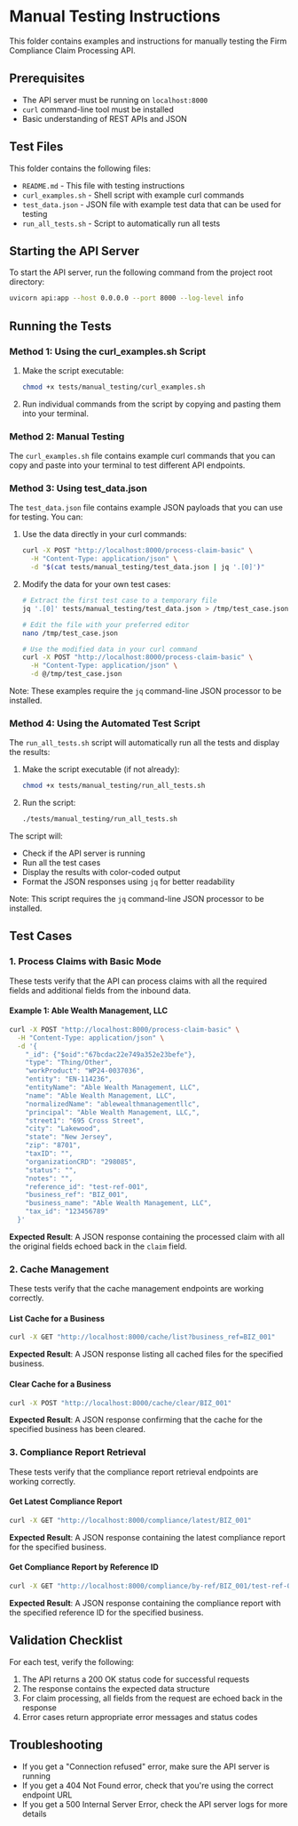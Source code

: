 # Manual Testing Instructions

This folder contains examples and instructions for manually testing the Firm Compliance Claim Processing API.

## Prerequisites

- The API server must be running on `localhost:8000`
- `curl` command-line tool must be installed
- Basic understanding of REST APIs and JSON

## Test Files

This folder contains the following files:

- `README.md` - This file with testing instructions
- `curl_examples.sh` - Shell script with example curl commands
- `test_data.json` - JSON file with example test data that can be used for testing
- `run_all_tests.sh` - Script to automatically run all tests

## Starting the API Server

To start the API server, run the following command from the project root directory:

```bash
uvicorn api:app --host 0.0.0.0 --port 8000 --log-level info
```

## Running the Tests

### Method 1: Using the curl_examples.sh Script

1. Make the script executable:
   ```bash
   chmod +x tests/manual_testing/curl_examples.sh
   ```

2. Run individual commands from the script by copying and pasting them into your terminal.

### Method 2: Manual Testing

The `curl_examples.sh` file contains example curl commands that you can copy and paste into your terminal to test different API endpoints.

### Method 3: Using test_data.json

The `test_data.json` file contains example JSON payloads that you can use for testing. You can:

1. Use the data directly in your curl commands:
   ```bash
   curl -X POST "http://localhost:8000/process-claim-basic" \
     -H "Content-Type: application/json" \
     -d "$(cat tests/manual_testing/test_data.json | jq '.[0]')"
   ```

2. Modify the data for your own test cases:
   ```bash
   # Extract the first test case to a temporary file
   jq '.[0]' tests/manual_testing/test_data.json > /tmp/test_case.json
   
   # Edit the file with your preferred editor
   nano /tmp/test_case.json
   
   # Use the modified data in your curl command
   curl -X POST "http://localhost:8000/process-claim-basic" \
     -H "Content-Type: application/json" \
     -d @/tmp/test_case.json
   ```

Note: These examples require the `jq` command-line JSON processor to be installed.

### Method 4: Using the Automated Test Script

The `run_all_tests.sh` script will automatically run all the tests and display the results:

1. Make the script executable (if not already):
   ```bash
   chmod +x tests/manual_testing/run_all_tests.sh
   ```

2. Run the script:
   ```bash
   ./tests/manual_testing/run_all_tests.sh
   ```

The script will:
- Check if the API server is running
- Run all the test cases
- Display the results with color-coded output
- Format the JSON responses using `jq` for better readability

Note: This script requires the `jq` command-line JSON processor to be installed.

## Test Cases

### 1. Process Claims with Basic Mode

These tests verify that the API can process claims with all the required fields and additional fields from the inbound data.

#### Example 1: Able Wealth Management, LLC

```bash
curl -X POST "http://localhost:8000/process-claim-basic" \
  -H "Content-Type: application/json" \
  -d '{
    "_id": {"$oid":"67bcdac22e749a352e23befe"},
    "type": "Thing/Other",
    "workProduct": "WP24-0037036",
    "entity": "EN-114236",
    "entityName": "Able Wealth Management, LLC",
    "name": "Able Wealth Management, LLC",
    "normalizedName": "ablewealthmanagementllc",
    "principal": "Able Wealth Management, LLC,",
    "street1": "695 Cross Street",
    "city": "Lakewood",
    "state": "New Jersey",
    "zip": "8701",
    "taxID": "",
    "organizationCRD": "298085",
    "status": "",
    "notes": "",
    "reference_id": "test-ref-001",
    "business_ref": "BIZ_001",
    "business_name": "Able Wealth Management, LLC",
    "tax_id": "123456789"
  }'
```

**Expected Result**: A JSON response containing the processed claim with all the original fields echoed back in the `claim` field.

### 2. Cache Management

These tests verify that the cache management endpoints are working correctly.

#### List Cache for a Business

```bash
curl -X GET "http://localhost:8000/cache/list?business_ref=BIZ_001"
```

**Expected Result**: A JSON response listing all cached files for the specified business.

#### Clear Cache for a Business

```bash
curl -X POST "http://localhost:8000/cache/clear/BIZ_001"
```

**Expected Result**: A JSON response confirming that the cache for the specified business has been cleared.

### 3. Compliance Report Retrieval

These tests verify that the compliance report retrieval endpoints are working correctly.

#### Get Latest Compliance Report

```bash
curl -X GET "http://localhost:8000/compliance/latest/BIZ_001"
```

**Expected Result**: A JSON response containing the latest compliance report for the specified business.

#### Get Compliance Report by Reference ID

```bash
curl -X GET "http://localhost:8000/compliance/by-ref/BIZ_001/test-ref-001"
```

**Expected Result**: A JSON response containing the compliance report with the specified reference ID for the specified business.

## Validation Checklist

For each test, verify the following:

1. The API returns a 200 OK status code for successful requests
2. The response contains the expected data structure
3. For claim processing, all fields from the request are echoed back in the response
4. Error cases return appropriate error messages and status codes

## Troubleshooting

- If you get a "Connection refused" error, make sure the API server is running
- If you get a 404 Not Found error, check that you're using the correct endpoint URL
- If you get a 500 Internal Server Error, check the API server logs for more details